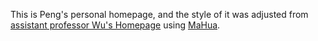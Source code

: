 This is Peng's personal homepage, and the style of it was adjusted from <a href="http://ybwu.org/">assistant professor Wu's Homepage</a> using [MaHua](http://mahua.jser.me/).
